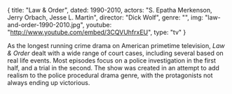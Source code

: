 {
  title: "Law & Order",
  dated:  1990-2010,
  actors: "S. Epatha Merkenson, Jerry Orbach, Jesse L. Martin",
  director: "Dick Wolf",
  genre: "",
  img: "law-and-order-1990-2010.jpg",
  youtube: "http://www.youtube.com/embed/3CQVUhfrxEU",
  type: "tv"
}

As the longest running crime drama on American primetime television, _Law & Order_ dealt with a wide range of court cases, including several based on real life events. Most episodes focus on a police investigation in the first half, and a trial in the second. The show was created in an attempt to add realism to the police procedural drama genre, with the protagonists not always ending up victorious.